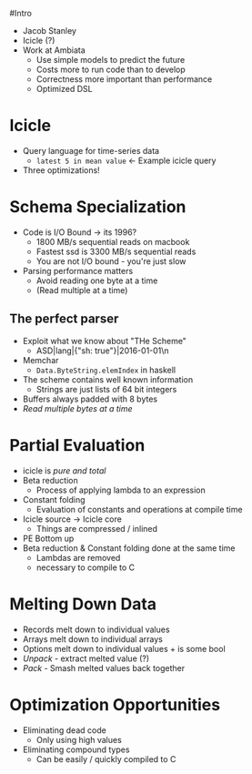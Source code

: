#Intro
- Jacob Stanley
- Icicle (?)
- Work at Ambiata
	- Use simple models to predict the future
	- Costs more to run code than to develop
	- Correctness more important than performance
	- Optimized DSL

# Icicle
- Query language for time-series data
	- `latest 5 in mean value` <- Example icicle query
- Three optimizations!

# Schema Specialization
- Code is I/O Bound -> its 1996?
	- 1800 MB/s sequential reads on macbook
	- Fastest ssd is 3300 MB/s sequential reads
	- You are not I/O bound - you're just slow
- Parsing performance matters
	- Avoid reading one byte at a time
	- (Read multiple at a time)
## The perfect parser
- Exploit what we know about "THe Scheme"
	- ASD|lang|{"sh: true"}|2016-01-01\n
- Memchar
	- `Data.ByteString.elemIndex` in haskell
- The scheme contains well known information
	- Strings are just lists of 64 bit integers
- Buffers always padded with 8 bytes
- *Read multiple bytes at a time*

# Partial Evaluation
- icicle is _pure and total_
- Beta reduction
	- Process of applying lambda to an expression
- Constant folding
	- Evaluation of constants and operations at compile time
- Icicle source -> Icicle core
	- Things are compressed / inlined
- PE Bottom up
- Beta reduction & Constant folding done at the same time
	- Lambdas are removed
	- necessary to compile to C

# Melting Down Data
- Records melt down to individual values
- Arrays melt down to individual arrays
- Options melt down to individual values + is some bool
- *Unpack* - extract melted value (?)
- *Pack* - Smash melted values back together

# Optimization Opportunities
- Eliminating dead code
	- Only using high values
- Eliminating compound types
	- Can be easily / quickly compiled to C